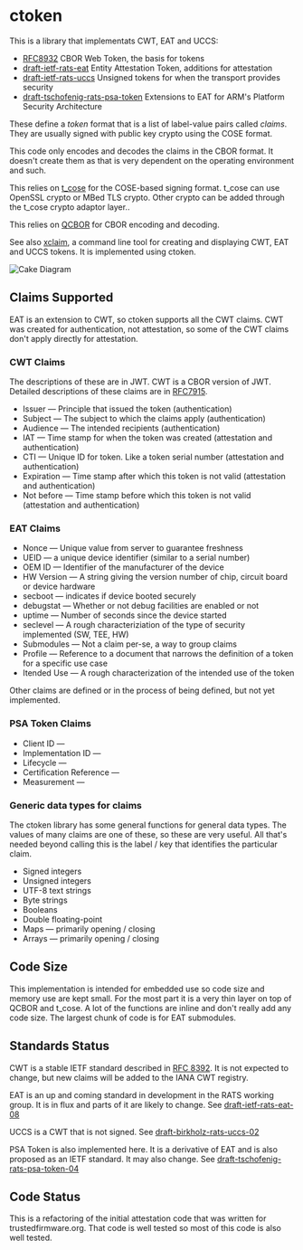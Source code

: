 # ctoken

This is a library that implementats CWT, EAT and UCCS:

* [RFC8932](https://tools.ietf.org/html/rfc8943) CBOR Web Token, the basis for tokens
* [draft-ietf-rats-eat](https://datatracker.ietf.org/doc/html/draft-ietf-rats-eat) Entity Attestation Token, additions for attestation
* [draft-ietf-rats-uccs](https://datatracker.ietf.org/doc/html/draft-ietf-rats-uccs) Unsigned tokens for when the transport provides security
* [draft-tschofenig-rats-psa-token](https://datatracker.ietf.org/doc/html/draft-tschofenig-rats-psa-token) Extensions to EAT for ARM's Platform Security Architecture

These define a *token* format that is a list of label-value pairs called *claims*. 
They are usually signed with public key crypto using the COSE format.

This code only encodes and decodes the claims in the CBOR format. It doesn't
create them as that is very dependent on the operating environment and such.

This relies on [t_cose](https://github.com/laurencelundblade/t_cose) for the COSE-based signing format.  t_cose can use OpenSSL crypto
or MBed TLS crypto. Other crypto can be added through the t_cose crypto adaptor layer..

This relies on [QCBOR](https://github.com/laurencelundblade/QCBOR) for CBOR encoding and decoding.

See also [xclaim](https://github.com/laurencelundblade/xclaim), a command line tool for creating
and displaying CWT, EAT and UCCS tokens. It is implemented using ctoken.

![Cake Diagram](https://github.com/laurencelundblade/ctoken/blob/master/ctoken_cake-diagram.png)

## Claims Supported

EAT is an extension to CWT, so ctoken supports all the CWT claims. CWT was
created for authentication, not attestation, so some of the CWT claims don't 
apply directly for attestation.

### CWT Claims
The descriptions of these are in JWT. CWT is a CBOR version of JWT. 
Detailed descriptions of these claims are in [RFC7915](https://tools.ietf.org/html/rfc7915).

* Issuer — Principle that issued the token (authentication)
* Subject — The subject to which the claims apply (authentication)
* Audience — The intended recipients (authentication)
* IAT — Time stamp for when the token was created (attestation and authentication)
* CTI — Unique ID for token. Like a token serial number (attestation and authentication)
* Expiration — Time stamp after which this token is not valid (attestation and authentication)
* Not before — Time stamp before which this token is not valid (attestation and authentication)

### EAT Claims
* Nonce — Unique value from server to guarantee freshness
* UEID — a unique device identifier (similar to a serial number)
* OEM ID — Identifier of the manufacturer of the device
* HW Version — A string giving the version number of chip, circuit board or device hardware
* secboot — indicates if device booted securely
* debugstat — Whether or not debug facilities are enabled or not
* uptime — Number of seconds since the device started
* seclevel — A rough characteriziation of the type of security implemented (SW, TEE, HW)
* Submodules — Not a claim per-se, a way to group claims
* Profile — Reference to a document that narrows the definition of a token for a specific use case
* Itended Use — A rough characterization of the intended use of the token

Other claims are defined or in the process of being defined, but not yet implemented.

### PSA Token Claims
* Client ID —
* Implementation ID —
* Lifecycle —
* Certification Reference —
* Measurement —

### Generic data types for claims
The ctoken library has some general functions for general data types. The values
of many claims are one of these, so these are very useful. All that's needed 
beyond calling this is the label / key that identifies the particular claim.

* Signed integers
* Unsigned integers
* UTF-8 text strings
* Byte strings
* Booleans
* Double floating-point
* Maps — primarily opening / closing
* Arrays — primarily opening / closing

## Code Size

This implementation is intended for embedded use so code size and memory 
use are kept small. For the most part it is a very thin layer on top of QCBOR and t_cose.
A lot of the functions are inline and don't really add any code size.
The largest chunk of code is for EAT submodules.

## Standards Status

CWT is a stable IETF standard described in [RFC 8392](https://tools.ietf.org/html/rfc8392). It is not expected to change,
but new claims will be added to the IANA CWT registry.

EAT is an up and coming standard in development in the RATS working group. It
is in flux and parts of it are likely to change.  See [draft-ietf-rats-eat-08](https://tools.ietf.org/html/draft-ietf-rats-eat-08)

UCCS is a CWT that is not signed. See [draft-birkholz-rats-uccs-02](https://tools.ietf.org/html/draft-birkholz-rats-uccs-02)

PSA Token is also implemented here. It is a derivative of EAT and is also proposed
as an IETF standard. It may also change. See [draft-tschofenig-rats-psa-token-04](https://tools.ietf.org/html/draft-tschofenig-rats-psa-token-04)

## Code Status

This is a refactoring of the initial attestation code that was written for trustedfirmware.org.
That code is well tested so most of this code is also well tested.
